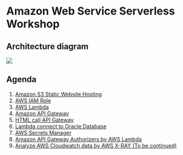 # Amazon Web Service Serverless Workshop
## Architecture diagram
![](../images/00-00.png)
## Agenda
1. [Amazon S3 Static Website Hosting](./01-amazon-s3-static-website-hosting/README.md)
2. [AWS IAM Role](./02-aws-iam-role/README.md)
3. [AWS Lambda](./03-aws-lambda/README.md)
4. [Amazon API Gateway](./04-amazon-api-gateway/README.md)
5. [HTML call API Gateway](./05-html-call-api-gateway/README.md)
6. [Lambda connect to Oracle Database](./06-lambda-connect-to-oracle-database/README.md)
7. [AWS Secrets Manager](./07-aws-secrets-manager/README.md)
8. [Amazon API Gateway Authorizers by AWS Lambda](./08-amazon-api-gateway-authorizers-by-aws-lambda/README.md)
9. [Analyze AWS Cloudwatch data by AWS X-RAY (To be continued)]()
